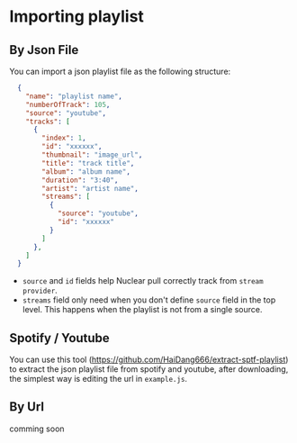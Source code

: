 # Importing playlist

## By Json File
You can import a json playlist file as the following structure:

```json
  {
    "name": "playlist name",
    "numberOfTrack": 105,
    "source": "youtube",
    "tracks": [
      {
        "index": 1,
        "id": "xxxxxx",
        "thumbnail": "image_url",
        "title": "track title",
        "album": "album name",
        "duration": "3:40",
        "artist": "artist name",
        "streams": [
          {
            "source": "youtube",
            "id": "xxxxxx"
          }
        ]
      },
    ]
  }
```

- `source` and `id` fields help Nuclear pull correctly track from `stream provider`.
- `streams` field only need when you don't define `source` field in the top level. This happens when the playlist is not from a single source.

## Spotify / Youtube
You can use this tool (https://github.com/HaiDang666/extract-sptf-playlist) to extract the json playlist file from spotify and youtube, after downloading, the simplest way is editing the url in `example.js`.


## By Url 
comming soon
